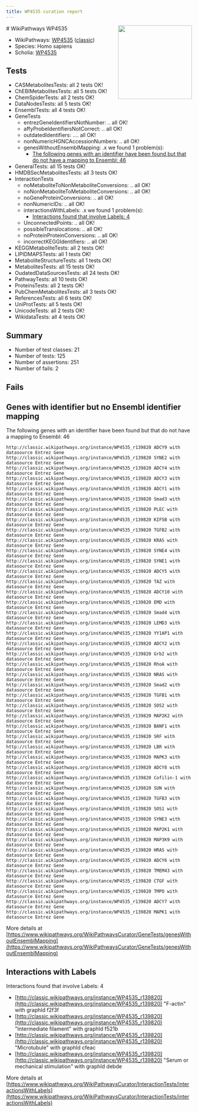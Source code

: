 ```yaml
---
title: WP4535 curation report
---
```


<img style="float: right; width: 200px" src="https://upload.wikimedia.org/wikipedia/commons/thumb/8/83/Wplogo_with_text_500.png/640px-Wplogo_with_text_500.png" />
# WikiPathways WP4535

* WikiPathways: [WP4535](https://wikipathways.org/pathways/WP4535) ([classic](https://classic.wikipathways.org/instance/WP4535))
* Species: Homo sapiens
* Scholia: [WP4535](https://scholia.toolforge.org/wikipathways/WP4535)
## Tests
* CASMetabolitesTests: all 2 tests OK!
* ChEBIMetabolitesTests: all 5 tests OK!
* ChemSpiderTests: all 2 tests OK!
* DataNodesTests: all 5 tests OK!
* EnsemblTests: all 4 tests OK!
* GeneTests
    * entrezGeneIdentifiersNotNumber: .. all OK!
    * affyProbeIdentifiersNotCorrect: .. all OK!
    * outdatedIdentifiers: .... all OK!
    * nonNumericHGNCAccessionNumbers: .. all OK!
    * genesWithoutEnsemblMapping: .x we found 1 problem(s):
        * [The following genes with an identifier have been found but that do not have a mapping to Ensembl: 46](#c4e54370)
* GeneralTests: all 15 tests OK!
* HMDBSecMetabolitesTests: all 3 tests OK!
* InteractionTests
    * noMetaboliteToNonMetaboliteConversions: .. all OK!
    * noNonMetaboliteToMetaboliteConversions: .. all OK!
    * noGeneProteinConversions: .. all OK!
    * nonNumericIDs: .. all OK!
    * interactionsWithLabels: .x we found 1 problem(s):
        * [Interactions found that involve Labels: 4](#630d267b)
    * UnconnectedPoints: .. all OK!
    * possibleTranslocations: .. all OK!
    * noProteinProteinConversions: .. all OK!
    * incorrectKEGGIdentifiers: .. all OK!
* KEGGMetaboliteTests: all 2 tests OK!
* LIPIDMAPSTests: all 1 tests OK!
* MetaboliteStructureTests: all 1 tests OK!
* MetabolitesTests: all 15 tests OK!
* OudatedDataSourcesTests: all 24 tests OK!
* PathwayTests: all 10 tests OK!
* ProteinsTests: all 2 tests OK!
* PubChemMetabolitesTests: all 3 tests OK!
* ReferencesTests: all 6 tests OK!
* UniProtTests: all 5 tests OK!
* UnicodeTests: all 2 tests OK!
* WikidataTests: all 4 tests OK!


## Summary

* Number of test classes: 21
* Number of tests: 125
* Number of assertions: 251
* Number of fails: 2

## Fails

<a name="c4e54370" />

## Genes with identifier but no Ensembl identifier mapping

The following genes with an identifier have been found but that do not have a mapping to Ensembl: 46
```
http://classic.wikipathways.org/instance/WP4535_r139820 ADCY9 with datasource Entrez Gene
http://classic.wikipathways.org/instance/WP4535_r139820 SYNE2 with datasource Entrez Gene
http://classic.wikipathways.org/instance/WP4535_r139820 ADCY4 with datasource Entrez Gene
http://classic.wikipathways.org/instance/WP4535_r139820 ADCY3 with datasource Entrez Gene
http://classic.wikipathways.org/instance/WP4535_r139820 ADCY1 with datasource Entrez Gene
http://classic.wikipathways.org/instance/WP4535_r139820 Smad3 with datasource Entrez Gene
http://classic.wikipathways.org/instance/WP4535_r139820 PLEC with datasource Entrez Gene
http://classic.wikipathways.org/instance/WP4535_r139820 KIF5B with datasource Entrez Gene
http://classic.wikipathways.org/instance/WP4535_r139820 TGFB2 with datasource Entrez Gene
http://classic.wikipathways.org/instance/WP4535_r139820 KRAS with datasource Entrez Gene
http://classic.wikipathways.org/instance/WP4535_r139820 SYNE4 with datasource Entrez Gene
http://classic.wikipathways.org/instance/WP4535_r139820 SYNE1 with datasource Entrez Gene
http://classic.wikipathways.org/instance/WP4535_r139820 ADCY5 with datasource Entrez Gene
http://classic.wikipathways.org/instance/WP4535_r139820 TAZ with datasource Entrez Gene
http://classic.wikipathways.org/instance/WP4535_r139820 ADCY10 with datasource Entrez Gene
http://classic.wikipathways.org/instance/WP4535_r139820 EMD with datasource Entrez Gene
http://classic.wikipathways.org/instance/WP4535_r139820 Smad4 with datasource Entrez Gene
http://classic.wikipathways.org/instance/WP4535_r139820 LEMD3 with datasource Entrez Gene
http://classic.wikipathways.org/instance/WP4535_r139820 YY1AP1 with datasource Entrez Gene
http://classic.wikipathways.org/instance/WP4535_r139820 ADCY2 with datasource Entrez Gene
http://classic.wikipathways.org/instance/WP4535_r139820 Grb2 with datasource Entrez Gene
http://classic.wikipathways.org/instance/WP4535_r139820 RhoA with datasource Entrez Gene
http://classic.wikipathways.org/instance/WP4535_r139820 NRAS with datasource Entrez Gene
http://classic.wikipathways.org/instance/WP4535_r139820 Smad2 with datasource Entrez Gene
http://classic.wikipathways.org/instance/WP4535_r139820 TGFB1 with datasource Entrez Gene
http://classic.wikipathways.org/instance/WP4535_r139820 SOS2 with datasource Entrez Gene
http://classic.wikipathways.org/instance/WP4535_r139820 MAP2K2 with datasource Entrez Gene
http://classic.wikipathways.org/instance/WP4535_r139820 BANF1 with datasource Entrez Gene
http://classic.wikipathways.org/instance/WP4535_r139820 SRF with datasource Entrez Gene
http://classic.wikipathways.org/instance/WP4535_r139820 LBR with datasource Entrez Gene
http://classic.wikipathways.org/instance/WP4535_r139820 MAPK3 with datasource Entrez Gene
http://classic.wikipathways.org/instance/WP4535_r139820 ADCY8 with datasource Entrez Gene
http://classic.wikipathways.org/instance/WP4535_r139820 Cofilin-1 with datasource Entrez Gene
http://classic.wikipathways.org/instance/WP4535_r139820 SUN with datasource Entrez Gene
http://classic.wikipathways.org/instance/WP4535_r139820 TGFB3 with datasource Entrez Gene
http://classic.wikipathways.org/instance/WP4535_r139820 SOS1 with datasource Entrez Gene
http://classic.wikipathways.org/instance/WP4535_r139820 SYNE3 with datasource Entrez Gene
http://classic.wikipathways.org/instance/WP4535_r139820 MAP2K1 with datasource Entrez Gene
http://classic.wikipathways.org/instance/WP4535_r139820 MAP3K9 with datasource Entrez Gene
http://classic.wikipathways.org/instance/WP4535_r139820 HRAS with datasource Entrez Gene
http://classic.wikipathways.org/instance/WP4535_r139820 ADCY6 with datasource Entrez Gene
http://classic.wikipathways.org/instance/WP4535_r139820 TMEM43 with datasource Entrez Gene
http://classic.wikipathways.org/instance/WP4535_r139820 CTGF with datasource Entrez Gene
http://classic.wikipathways.org/instance/WP4535_r139820 TMPO with datasource Entrez Gene
http://classic.wikipathways.org/instance/WP4535_r139820 ADCY7 with datasource Entrez Gene
http://classic.wikipathways.org/instance/WP4535_r139820 MAPK1 with datasource Entrez Gene
```

More details at [https://www.wikipathways.org/WikiPathwaysCurator/GeneTests/genesWithoutEnsemblMapping](https://www.wikipathways.org/WikiPathwaysCurator/GeneTests/genesWithoutEnsemblMapping)

<a name="630d267b" />

## Interactions with Labels

Interactions found that involve Labels: 4

* [http://classic.wikipathways.org/instance/WP4535_r139820](http://classic.wikipathways.org/instance/WP4535_r139820) "F-actin" with graphId f2f3f
* [http://classic.wikipathways.org/instance/WP4535_r139820](http://classic.wikipathways.org/instance/WP4535_r139820) "Intermediate filament" with graphId f521b
* [http://classic.wikipathways.org/instance/WP4535_r139820](http://classic.wikipathways.org/instance/WP4535_r139820) "Microtubule" with graphId cfeac
* [http://classic.wikipathways.org/instance/WP4535_r139820](http://classic.wikipathways.org/instance/WP4535_r139820) "Serum or 
mechanical stimulation" with graphId debde


More details at [https://www.wikipathways.org/WikiPathwaysCurator/InteractionTests/interactionsWithLabels](https://www.wikipathways.org/WikiPathwaysCurator/InteractionTests/interactionsWithLabels)

